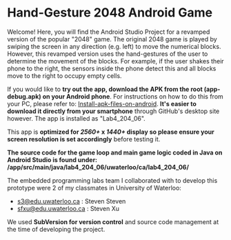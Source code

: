 # Hand-Gesture 2048 Android Game

Welcome! Here, you will find the Android Studio Project for a revamped version of the popular "2048" game. The original 2048 game is played by swiping the screen in any direction (e.g. left) to move the numerical blocks. However, this revamped version uses the hand-gestures of the user to determine the movement of the blocks. For example, if the user shakes their phone to the right, the sensors inside the phone detect this and all blocks move to the right to occupy empty cells.

If you would like to **try out the app, download the APK from the root (app-debug.apk) on your Android phone**. 
For instructions on how to do this from your PC, please refer to: [Install-apk-files-on-android](https://airmore.com/install-apk-files-on-android.html). **It's easier to download it directly from your smartphone** through GitHub's desktop site however. The app is installed as "Lab4_204_06".

This app is **optimized for _2560+_ x _1440+_ display so please ensure your screen resolution is set accordingly** before testing it.

**The source code for the game loop and main game logic coded in Java on Android Studio is found under: /app/src/main/java/lab4_204_06/uwaterloo/ca/lab4_204_06/**

The embedded programming labs team I collaborated with to develop this prototype were 2 of my classmates in University of Waterloo:
- s3@edu.uwaterloo.ca : Steven Steven
- sfxu@edu.uwaterloo.ca : Steven Xu

We used **SubVersion for version control** and source code management at the time of developing the project.

